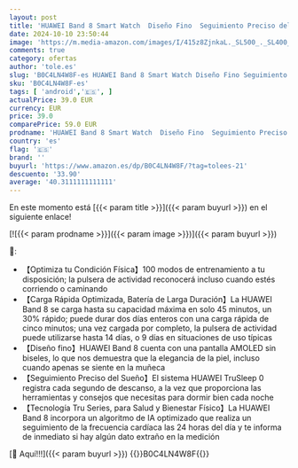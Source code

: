 ```yaml
---
layout: post
title: 'HUAWEI Band 8 Smart Watch  Diseño Fino  Seguimiento Preciso del Sueño  Batería de 14 días  Compatible con Android e iOS  para Salud y Bienestar  Versión Española  Verde'
date: 2024-10-10 23:50:44
image: 'https://m.media-amazon.com/images/I/415z8ZjnkaL._SL500_._SL400_.jpg'
comments: true
category: ofertas
author: 'tole.es'
slug: 'B0C4LN4W8F-es HUAWEI Band 8 Smart Watch Diseño Fino Seguimiento Preciso...'
sku: 'B0C4LN4W8F-es'
tags: [ 'android','🇪🇸', ]
actualPrice: 39.0 EUR
currency: EUR
price: 39.0
comparePrice: 59.0 EUR
prodname: 'HUAWEI Band 8 Smart Watch  Diseño Fino  Seguimiento Preciso del Sueño  Batería de 14 días  Compatible con Android e iOS  para Salud y Bienestar  Versión Española  Verde'
country: 'es'
flag: '🇪🇸'
brand: ''
buyurl: 'https://www.amazon.es/dp/B0C4LN4W8F/?tag=tolees-21'
descuento: '33.90'
average: '40.3111111111111'
---
```


En este momento está [{{< param title >}}]({{< param buyurl >}}) en el siguiente enlace!

[![{{< param prodname >}}]({{< param image >}})]({{< param buyurl >}})

🔎:

- 【Optimiza tu Condición Física】100 modos de entrenamiento a tu disposición; la pulsera de actividad reconocerá incluso cuando estés corriendo o caminando
- 【Carga Rápida Optimizada, Batería de Larga Duración】La HUAWEI Band 8 se carga hasta su capacidad máxima en solo 45 minutos, un 30% rápido; puede durar dos días enteros con una carga rápida de cinco minutos; una vez cargada por completo, la pulsera de actividad puede utilizarse hasta 14 días, o 9 días en situaciones de uso típicas
- 【Diseño fino】HUAWEI Band 8 cuenta con una pantalla AMOLED sin biseles, lo que nos demuestra que la elegancia de la piel, incluso cuando apenas se siente en la muñeca
- 【Seguimiento Preciso del Sueño】El sistema HUAWEI TruSleep 0 registra cada segundo de descanso, a la vez que proporciona las herramientas y consejos que necesitas para dormir bien cada noche
- 【Tecnología Tru Series, para Salud y Bienestar Físico】La HUAWEI Band 8 incorpora un algoritmo de IA optimizado que realiza un seguimiento de la frecuencia cardíaca las 24 horas del día y te informa de inmediato si hay algún dato extraño en la medición

[🛒 Aquí!!!]({{< param buyurl >}})
{{<world>}}B0C4LN4W8F{{</world>}}
